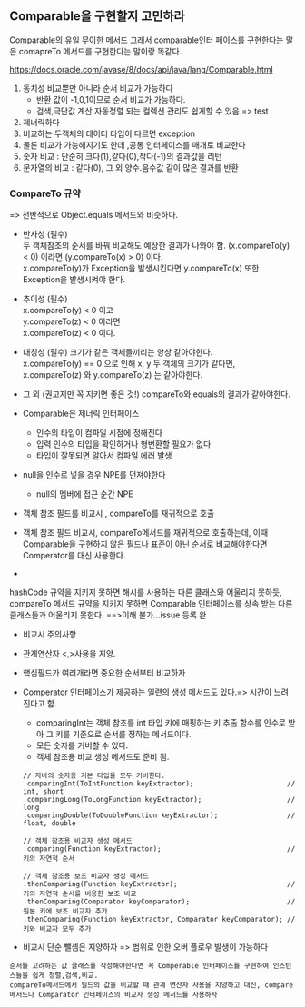 ## Comparable을 구현할지 고민하라
Comparable의 유일 무이한 메서드
그래서 comparable인터 페이스를 구현한다는 말은 comapreTo 메서드를 구현한다는 말이랑 똑같다.

https://docs.oracle.com/javase/8/docs/api/java/lang/Comparable.html

1. 동치성 비교뿐만 아니라 순서 비교가 가능하다
    * 반환 값이 -1,0,1이므로 순서 비교가 가능하다.
    * 검색,극단값 계산,자동정렬 되는 컬렉션 관리도 쉽게할 수 있음 => test
2. 제너릭하다
3. 비교하는 두객체의 데이터 타입이 다르면 exception
4. 물론 비교가 가능해지기도 한데 ,공통 인터페이스를 매개로 비교한다
5. 숫자 비교 : 단순히 크다(1),같다(0),작다(-1)의 결과값을 리턴
6. 문자열의 비교 : 같다(0), 그 외 양수.음수값 같이 많은 결과를 반환

### CompareTo 규약
=> 전반적으로 Object.equals 메서드와 비슷하다.

* 반사성 (필수)<br>
두 객체참조의 순서를 바꿔 비교해도 예상한 결과가 나와야 함.
(x.compareTo(y) < 0) 이라면 (y.compareTo(x) > 0) 이다.<br>
x.compareTo(y)가 Exception을 발생시킨다면
y.compareTo(x) 또한 Exception을 발생시켜야 한다.

* 추이성 (필수)<br>
x.compareTo(y) < 0 이고<br>
y.compareTo(z) < 0 이라면<br>
x.compareTo(z) < 0 이다.<br>

* 대칭성 (필수)
크기가 같은 객체들끼리는 항상 같아야한다.<br>
x.compareTo(y) == 0 으로 인해 x, y 두 객체의 크기가 같다면,
x.compareTo(z) 와 y.compareTo(z) 는 같아야한다.<br>
* 그 외 (권고지만 꼭 지키면 좋은 것!)
compareTo와 equals의 결과가 같아야한다.

* Comparable은 제너릭 인터페이스
    * 인수의 타입이 컴파일 시점에 정해진다
    * 입력 인수의 타입을 확인하거나 형변환할 필요가 없다
    * 타입이 잘못되면 알아서 컴파일 에러 발생
* null을 인수로 넣을 경우 NPE를 던져야한다
    * null의 멤버에 접근 순간 NPE
* 객체 참조 필드를 비교시 , compareTo를 재귀적으로 호출
* 객체 참조 필드 비교시, compareTo메서드를 재귀적으로 호출하는데, 이때 Comparable을 구현하지 않은 필드나 표준이 아닌 순서로 비교해야한다면 Comperator를 대신 사용한다.
* 

hashCode 규약을 지키지 못하면 해시를 사용하는 다른 클래스와 어울리지 못하듯, compareTo 메서드 규약을 지키지 못하면 Comparable 인터페이스를 상속 받는 다른 클래스들과 어울리지 못한다.
==>이해 불가...issue 등록 완

* 비교시 주의사항
* 관계연산자 <,>사용을 지양.
* 핵심필드가 여러개라면 중요한 순서부터 비교하자
* Comperator 인터페이스가 제공하는 일련의 생성 메서드도 있다.=> 시간이 느려진다고 함.
    * comparingInt는 객체 참조를 int 타입 키에 매핑하는 키 추출 함수를 인수로 받아 그 키를 기준으로 순서를 정하는 메서드이다.
    * 모든 숫자를 커버할 수 있다.
    * 객체 참조용 비교 생성 메서드도 준비 됨.

    ```
    // 자바의 숫자용 기본 타입을 모두 커버한다.
    .comparingInt(ToIntFunction keyExtractor);                       // int, short
    .comparingLong(ToLongFunction keyExtractor);                     // long
    .comparingDouble(ToDoubleFunction keyExtractor);                 // float, double
    
    // 객체 참조용 비교자 생성 메서드
    .comparing(Function keyExtractor);                               // 키의 자연적 순서
  
    // 객체 참조용 보조 비교자 생성 메서드
    .thenComparing(Function keyExtractor);                           // 키의 자연적 순서를 비용한 보조 비교
    .thenComparing(Comparator keyComparator);                        // 원본 키에 보조 비교자 추가
    .thenComparing(Function keyExtractor, Comparator keyComparator); // 키와 비교자 모두 추가  
   ```

* 비교시 단순 뺄셈은 지양하자 => 범위로 인한 오버 플로우 발생이 가능하다

```
순서를 고려하는 값 클래스를 작성해야한다면 꼭 Comperable 인터페이스를 구현하여 인스턴스들을 쉽게 정렬,검색,비교.
compareTo메서드에서 필드의 값을 비교할 때 관계 연산자 사용을 지양하고 대신, compare메서드나 Comparator 인터페이스의 비교자 생성 메서드를 사용하자
```
